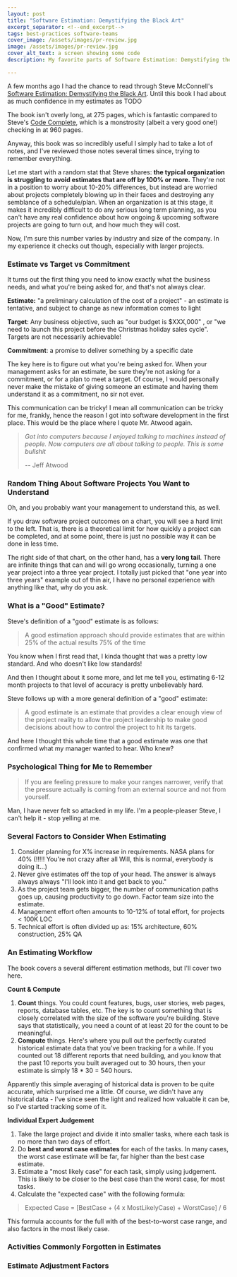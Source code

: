 ```yaml
---
layout: post
title: "Software Estimation: Demystifying the Black Art"
excerpt_separator: <!--end_excerpt-->
tags: best-practices software-teams
cover_image: /assets/images/pr-review.jpg
image: /assets/images/pr-review.jpg
cover_alt_text: a screen showing some code
description: My favorite parts of Software Estimation: Demystifying the Black Art by Steve McConnell

---
```


A few months ago I had the chance to read through Steve McConnell's [Software Estimation: Demystifying the Black Art]( https://www.amazon.com/Software-Estimation-Demystifying-Developer-Practices/dp/0735605351/ref=sr_1_1?crid=1A2HYDAQ01MWJ&keywords=software+estimation+demystifying+the+black+art&qid=1574211099&sprefix=software+estimation%2Caps%2C179&sr=8-1 ). Until this book I had about as much confidence in my estimates as TODO

The book isn't overly long, at 275 pages, which is fantastic compared to Steve's [Code Complete]( https://www.amazon.com/Code-Complete-Practical-Handbook-Construction/dp/0735619670/ref=sr_1_1?keywords=code+complete&qid=1574211216&sr=8-1 ), which is a monstrosity (albeit a very good one!) checking in at 960 pages. 

Anyway, this book was so incredibly useful I simply had to take a lot of notes, and I've reviewed those notes several times since, trying to remember everything. 

<!--end_excerpt-->

Let me start with a random stat that Steve shares: **the typical organization is struggling to avoid estimates that are off by 100% or more.** They're not in a position to worry about 10-20% differences, but instead are worried about projects completely blowing up in their faces and destroying any semblance of a schedule/plan. When an organization is at this stage, it makes it incredibly difficult to do any serious long term planning, as you can't have any real confidence about how ongoing & upcoming software projects are going to turn out, and how much they will cost.

Now, I'm sure this number varies by industry and size of the company. In my experience it checks out though, especially with larger projects.

### Estimate vs Target vs Commitment

It turns out the first thing you need to know exactly what the business needs, and what you're being asked for, and that's not always clear. 

**Estimate:** "a preliminary calculation of the cost of a project" - an estimate is tentative, and subject to change as new information comes to light

**Target**: Any business objective, such as "our budget is $XXX,000" , or "we need to launch this project before the Christmas holiday sales cycle". Targets are not necessarily achievable!

**Commitment**: a promise to deliver something by a specific date

The key here is to figure out what you're being asked for. When your management asks for an estimate, be sure they're not asking for a commitment, or for a plan to meet a target. Of course, I would personally never make the mistake of giving someone an estimate and having them understand it as a commitment, no sir not ever.

This communication can be tricky! I mean all communication can be tricky for me, frankly, hence the reason I got into software development in the first place. This would be the place where I quote Mr. Atwood again.

> *Got into computers because I enjoyed talking to machines instead of people. Now computers are all about talking to people. This is some bullshit* 
>
> -- Jeff Atwood

### Random Thing About Software Projects You Want to Understand

Oh, and you probably want your management to understand this, as well.

If you draw software project outcomes on a chart, you will see a hard limit to the left. That is, there is a theoretical limit for how quickly a project can be completed, and at some point, there is just no possible way it can be done in less time.

The right side of that chart, on the other hand, has a **very long tail**. There are infinite things that can and will go wrong occasionally, turning a one year project into a three year project. I totally just picked that "one year into three years" example out of thin air, I have no personal experience with anything like that, why do you ask.

### What is a "Good" Estimate?

Steve's definition of a "good" estimate is as follows:

> A good estimation approach should provide estimates that are within 25% of the actual results 75% of the time

You know when I first read that, I kinda thought that was a pretty low standard. And who doesn't like low standards!

And then I thought about it some more, and let me tell you, estimating 6-12 month projects to that level of accuracy is pretty unbelievably hard.

Steve follows up with a more general definition of a "good" estimate:

> A good estimate is an estimate that provides a clear enough view of the project reality to allow the project leadership to make good decisions about how to control the project to hit its targets.

And here I thought this whole time that a good estimate was one that confirmed what my manager wanted to hear. Who knew?

### Psychological Thing for Me to Remember

> If you are feeling pressure to make your ranges narrower, verify that the pressure actually is coming from an external source and not from yourself.

Man, I have never felt so attacked in my life. I'm a people-pleaser Steve, I can't help it - stop yelling at me.

### Several Factors to Consider When Estimating

1. Consider planning for X% increase in requirements. NASA plans for 40% (!!!!! You're not crazy after all Will, this is normal, everybody is doing it...)
2. Never give estimates off the top of your head. The answer is always always always "I'll look into it and get back to you."
3. As the project team gets bigger, the number of communication paths goes up, causing productivity to go down. Factor team size into the estimate.
4. Management effort often amounts to 10-12% of total effort, for projects < 100K LOC
5. Technical effort is often divided up as: 15% architecture, 60% construction, 25% QA



### An Estimating Workflow

The book covers a several different estimation methods, but I'll cover two here.

**Count & Compute**

1. **Count** things. You could count features, bugs, user stories, web pages, reports, database tables, etc. The key is to count something that is closely correlated with the size of the software you're building. Steve says that statistically, you need a count of at least 20 for the count to be meaningful.
2. **Compute** things. Here's where you pull out the perfectly curated historical estimate data that you've been tracking for a while. If you counted out 18 different reports that need building, and you know that the past 10 reports you built averaged out to 30 hours, then your estimate is simply 18 * 30 = 540 hours.

Apparently this simple averaging of historical data is proven to be quite accurate, which surprised me a little. Of course, we didn't have any historical data - I've since seen the light and realized how valuable it can be, so I've started tracking some of it.

**Individual Expert Judgement**

1. Take the large project and divide it into smaller tasks, where each task is no more than two days of effort.
2. Do **best and worst case estimates** for each of the tasks. In many cases, the worst case estimate will be far, far higher than the best case estimate.
3. Estimate a "most likely case" for each task, simply using judgement. This is likely to be closer to the best case than the worst case, for most tasks.
4. Calculate the "expected case" with the following formula: 

> Expected Case = [BestCase + (4 x MostLikelyCase) + WorstCase] / 6

This formula accounts for the full with of the best-to-worst case range, and also factors in the most likely case. 

### Activities Commonly Forgotten in Estimates



### Estimate Adjustment Factors







